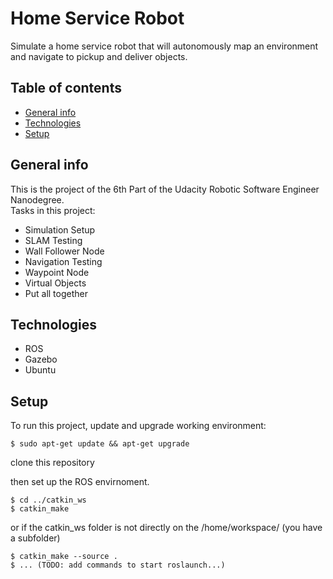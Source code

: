 # Home Service Robot
Simulate a home service robot that will autonomously map an environment and navigate to pickup and deliver objects.

## Table of contents
* [General info](#general-info)
* [Technologies](#technologies)
* [Setup](#setup)

## General info
This is the project of the 6th Part of the Udacity Robotic Software Engineer Nanodegree.  
Tasks in this project:
* Simulation Setup
* SLAM Testing
* Wall Follower Node
* Navigation Testing
* Waypoint Node
* Virtual Objects
* Put all together

## Technologies
* ROS
* Gazebo
* Ubuntu

	
## Setup
To run this project, update and upgrade working environment:
```
$ sudo apt-get update && apt-get upgrade
```
clone this repository


then set up the ROS envirnoment.

```
$ cd ../catkin_ws
$ catkin_make
```
or if the catkin_ws folder is not directly on the /home/workspace/ (you have a subfolder)
```
$ catkin_make --source . 
$ ... (TODO: add commands to start roslaunch...)
```


